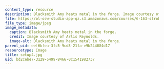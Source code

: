 ```yaml
---
content_type: resource
description: Blacksmith Amy heats metal in the forge. Image courtesy of Arlis Reynolds.
file: https://ol-ocw-studio-app-qa.s3.amazonaws.com/courses/6-163-strobe-project-laboratory-fall-2005/bd2cebe73129649984660c1541982737_setup4.jpg
file_type: image/jpeg
image_metadata:
  caption: Blacksmith Amy heats metal in the forge.
  credit: Image courtesy of Arlis Reynolds.
  image-alt: Blacksmith Amy heats metal in the forge.
parent_uid: eef6bfea-3fc5-9cd3-21fa-e9b244084d17
resourcetype: Image
title: setup4.jpg
uid: bd2cebe7-3129-6499-8466-0c1541982737
---
```

